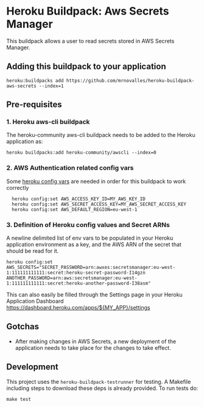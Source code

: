 # Heroku Buildpack: Aws Secrets Manager

This buildpack allows a user to read secrets stored in AWS Secrets Manager.

## Adding this buildpack to your application

```
heroku:buildpacks add https://github.com/mrnovalles/heroku-buildpack-aws-secrets --index=1
```

## Pre-requisites

### 1. Heroku aws-cli buildpack

The heroku-community aws-cli buildpack needs to be added to the Heroku application as:

```
heroku buildpacks:add heroku-community/awscli --index=0
```

### 2. AWS Authentication related config vars

Some [heroku config vars](https://devcenter.heroku.com/articles/config-vars) are needed in order for this buildpack to work correctly

```
  heroku config:set AWS_ACCESS_KEY_ID=MY_AWS_KEY_ID
  heroku config:set AWS_SECRET_ACCESS_KEY=MY_AWS_SECRET_ACCESS_KEY
  heroku config:set AWS_DEFAULT_REGION=eu-west-1
```

### 3. Definition of Heroku config values and Secret ARNs

A newline delimited list of env vars to be populated in your Heroku application environment as a key, and the AWS ARN of the secret that should be read for it.

```
heroku config:set AWS_SECRETS="SECRET_PASSWORD=arn:awxes:secretsmanager:eu-west-1:111111111111:secret:heroku-secret-password-I14gzn
ANOTHER_PASSWORD=arn:aws:secretsmanager:eu-west-1:111111111111:secret:heroku-another-password-I38asm"
```

This can also easily be filled through the Settings page in your Heroku Application Dashboard https://dashboard.heroku.com/apps/${MY_APP}/settings

## Gotchas

- After making changes in AWS Secrets, a new deployment of the application needs to take place for the changes to take effect.

## Development

This project uses the `heroku-buildpack-testrunner` for testing. A Makefile including steps to download these deps is already provided.
To run tests do:

```
make test
```
